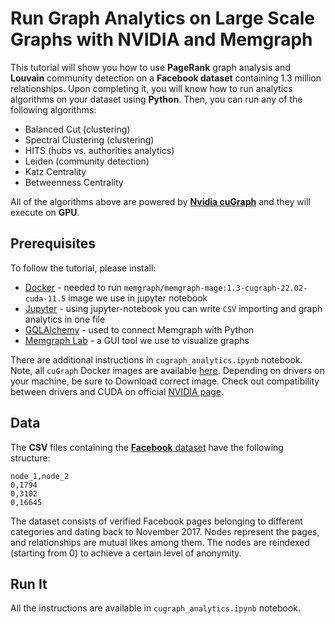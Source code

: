 # Run Graph Analytics on Large Scale Graphs with NVIDIA and Memgraph 
This tutorial will show you how to use  **PageRank** graph analysis and **Louvain** community detection on a **Facebook dataset** containing 1.3 million relationships. 
Upon completing it, you will know how to run analytics algorithms on your dataset using **Python**. Then, you can run any of the following algorithms:
* Balanced Cut (clustering)
* Spectral Clustering (clustering)
* HITS (hubs vs. authorities analytics)
* Leiden (community detection)
* Katz Centrality
* Betweenness Centrality

All of the algorithms above are powered by **[Nvidia cuGraph](https://www.nvidia.com/en-us/)** and they will execute on **GPU**.

## Prerequisites 

To follow the tutorial, please install:
- [Docker](https://docs.docker.com/get-docker/) - needed to run `memgraph/memgraph-mage:1.3-cugraph-22.02-cuda-11.5` image we use in jupyter notebook
- [Jupyter](https://jupyter.org/install) - using jupyter-notebook you can write  `CSV` importing and graph analytics in one file
- [GQLAlchemy](https://pypi.org/project/gqlalchemy/) - used to connect Memgraph with Python
- [Memgraph Lab](https://memgraph.com/lab) - a GUI tool we use to visualize graphs

There are additional instructions in `cugraph_analytics.ipynb` notebook. Note, all `cuGraph` Docker images are available [here](https://hub.docker.com/r/memgraph/memgraph-mage/tags?page=1&name=cugraph). Depending on drivers on your machine, be sure to Download correct image. 
Check out compatibility between drivers and CUDA on official [NVIDIA page](https://docs.nvidia.com/deploy/cuda-compatibility/index.html).

## Data

The **CSV** files containing the [**Facebook** dataset](https://snap.stanford.edu/data/gemsec-Facebook.html) have the following structure:
```
node_1,node_2
0,1794
0,3102
0,16645
```
The dataset consists of verified Facebook pages belonging to different categories and dating back to November 2017. 
Nodes represent the pages, and relationships are mutual likes among them. The nodes are reindexed (starting from 0) to achieve a certain level of anonymity. 

## Run It
All the instructions are available in `cugraph_analytics.ipynb` notebook.
